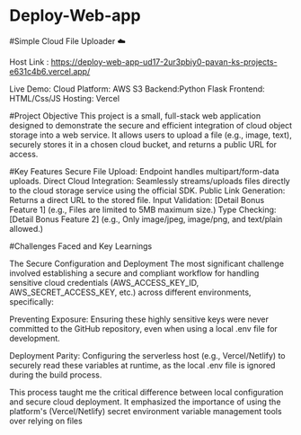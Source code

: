 # Deploy-Web-app

#Simple Cloud File Uploader ☁️

Host Link : https://deploy-web-app-ud17-2ur3pbiy0-pavan-ks-projects-e631c4b6.vercel.app/

Live Demo: 
Cloud Platform: AWS S3 
Backend:Python Flask
Frontend: HTML/Css/JS 
Hosting: Vercel 

#Project Objective
This project is a small, full-stack web application designed to demonstrate the secure and efficient integration of cloud object storage into a web service. It allows users to upload a file (e.g., image, text), securely stores it in a chosen cloud bucket, and returns a public URL for access.

#Key Features
Secure File Upload: Endpoint handles multipart/form-data uploads.
Direct Cloud Integration: Seamlessly streams/uploads files directly to the cloud storage service using the official SDK.
Public Link Generation: Returns a direct URL to the stored file.
Input Validation: [Detail Bonus Feature 1] (e.g., Files are limited to 5MB maximum size.)
Type Checking: [Detail Bonus Feature 2] (e.g., Only image/jpeg, image/png, and text/plain allowed.)

#Challenges Faced and Key Learnings

The Secure Configuration and Deployment 
The most significant challenge involved establishing a secure and compliant workflow for handling sensitive cloud credentials (AWS_ACCESS_KEY_ID, AWS_SECRET_ACCESS_KEY, etc.) across different environments, specifically:

Preventing Exposure: Ensuring these highly sensitive keys were never committed to the GitHub repository, even when using a local .env file for development.

Deployment Parity: Configuring the serverless host (e.g., Vercel/Netlify) to securely read these variables at runtime, as the local .env file is ignored during the build process.

This process taught me the critical difference between local configuration and secure cloud deployment. It emphasized the importance of using the platform's (Vercel/Netlify) secret environment variable management tools over relying on files

